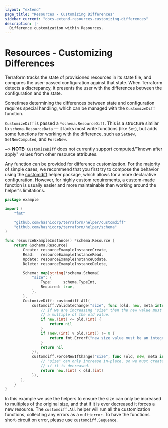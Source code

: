 ```yaml
---
layout: "extend"
page_title: "Resources - Customizing Differences"
sidebar_current: "docs-extend-resources-customizing-differences"
description: |-
  Difference customization within Resources.
---
```


# Resources - Customizing Differences

Terraform tracks the state of provisioned resources in its state file, and compares the user-passed configuration against that state. When Terraform detects a discrepancy, it presents the user with the differences between the configuration and the state. 

Sometimes determining the differences between state and configuration requires special handling, which can be managed with the `CustomizeDiff` function. 

`CustomizeDiff` is passed a `*schema.ResourceDiff`. This is a structure similar to `schema.ResourceData` — it lacks most write functions (like `Set`), but adds some functions for working with the difference, such as `SetNew`, `SetNewComputed`, and `ForceNew`.

~> **NOTE:** `CustomizeDiff` does not currently support computed/"known after apply" values from other resource attributes.

Any function can be provided for difference customization. For the majority of simple cases, we recommend that you first try to compose the behavior using the [customdiff](https://godoc.org/github.com/hashicorp/terraform/helper/customdiff) helper package, which allows for a more declarative configuration. However, for highly custom requirements, a custom-made function is usually easier and more maintainable than working around the helper's limitations.

```go
package example

import (
    "fmt"

    "github.com/hashicorp/terraform/helper/customdiff"
    "github.com/hashicorp/terraform/helper/schema"
)

func resourceExampleInstance() *schema.Resource {
    return &schema.Resource{
        Create: resourceExampleInstanceCreate,
        Read:   resourceExampleInstanceRead,
        Update: resourceExampleInstanceUpdate,
        Delete: resourceExampleInstanceDelete,

        Schema: map[string]*schema.Schema{
            "size": {
                Type:     schema.TypeInt,
                Required: true,
            },
        },
        CustomizeDiff: customdiff.All(
            customdiff.ValidateChange("size", func (old, new, meta interface{}) error {
                // If we are increasing "size" then the new value must be
                // a multiple of the old value.
                if new.(int) <= old.(int) {
                    return nil
                }
                if (new.(int) % old.(int)) != 0 {
                    return fmt.Errorf("new size value must be an integer multiple of old value %d", old.(int))
                }
                return nil
            }),
            customdiff.ForceNewIfChange("size", func (old, new, meta interface{}) bool {
                // "size" can only increase in-place, so we must create a new resource
                // if it is decreased.
                return new.(int) < old.(int)
            }),
       ),
    }
}
```

In this example we use the helpers to ensure the size can only be increased to multiples of the original size, and that if it is ever decreased it forces a new resource. The `customdiff.All` helper will run all the customization functions, collecting any errors as a `multierror`. To have the functions short-circuit on error, please use `customdiff.Sequence`.
